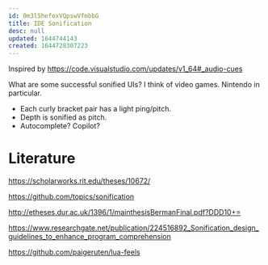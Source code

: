 ```yaml
---
id: 0m3l5hefoxVQpswVfmbbG
title: IDE Sonification
desc: null
updated: 1644744143
created: 1644728307223
---
```


Inspired by https://code.visualstudio.com/updates/v1_64#_audio-cues

What are some successful sonified UIs? I think of video games. Nintendo in particular.

- Each curly bracket pair has a light ping/pitch.
- Depth is sonified as pitch.
- Autocomplete? Copilot?

# Literature

https://scholarworks.rit.edu/theses/10672/

https://github.com/topics/sonification

http://etheses.dur.ac.uk/1396/1/mainthesisBermanFinal.pdf?DDD10+=

https://www.researchgate.net/publication/224516892_Sonification_design_guidelines_to_enhance_program_comprehension

https://github.com/paigeruten/lua-feels
